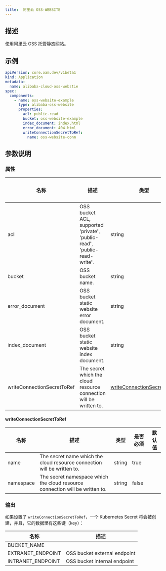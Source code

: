 ```yaml
---
title:  阿里云 OSS-WEBSITE
---
```


## 描述

使用阿里云 OSS 托管静态网站。

## 示例

```yaml
apiVersion: core.oam.dev/v1beta1
kind: Application
metadata:
  name: alibaba-cloud-oss-webstie
spec:
  components:
    - name: oss-website-example
      type: alibaba-oss-website
      properties:
        acl: public-read
        bucket: oss-website-example
        index_document: index.html
        error_document: 404.html
        writeConnectionSecretToRef:
          name: oss-website-conn
```

## 参数说明

### 属性

 名称 | 描述 | 类型 | 是否必须 | 默认值
 ------------ | ------------- | ------------- | ------------- | -------------
 acl | OSS bucket ACL, supported 'private', 'public-read', 'public-read-write'. | string | false |
 bucket | OSS bucket name. | string | false |
 error_document | OSS bucket static website error document. | string | false |
 index_document | OSS bucket static website index document. | string | false |
 writeConnectionSecretToRef | The secret which the cloud resource connection will be written to. | [writeConnectionSecretToRef](#writeConnectionSecretToRef) | false |


#### writeConnectionSecretToRef

 名称 | 描述 | 类型 | 是否必须 | 默认值
 ------------ | ------------- | ------------- | ------------- | -------------
 name | The secret name which the cloud resource connection will be written to. | string | true |
 namespace | The secret namespace which the cloud resource connection will be written to. | string | false |


### 输出

如果设置了 `writeConnectionSecretToRef`，一个 Kubernetes Secret 将会被创建，并且，它的数据里有这些键（key）：

 名称 | 描述
 ------------ | -------------
 BUCKET_NAME |
 EXTRANET_ENDPOINT | OSS bucket external endpoint
 INTRANET_ENDPOINT | OSS bucket internal endpoint
